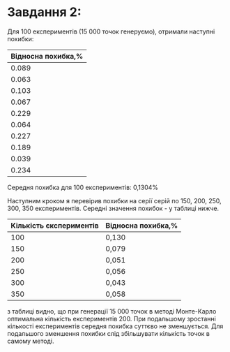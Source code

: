 # Завдання 2:

Для 100 експериментів (15 000 точок генеруємо), отримали наступні похибки:

| Відносна похибка,%
|-----------------------
|0.089
|0.063
|0.103
|0.067
|0.229
|0.064
|0.227
|0.189
|0.039
|0.234

Середня похибка для 100 експериментів: 0,1304%
 
Наступним кроком я перевірив похибки на серії серій по 150, 200, 250, 300, 350 експериментів.
Середні значення похибок - у таблиці нижче.

| Кількість єкспериментів   | Відносна похибка,%
|---------------------------|---------------------
|100                        |0,130
|150	                    |0,079
|200	                    |0,051
|250	                    |0,056
|300	                    |0,043
|350	                    |0,058

з таблиці видно, що при генерації 15 000 точок в методі Монте-Карло оптимальна кількість експериментів 200. При подальшому зростанні кількості експериментів середня похибка суттєво не зменшується. Для подальшого зменшення похибки слід збільшувати кількість точок в самому методі.